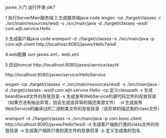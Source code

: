 jaxws 入门  运行环境 jdk7

1 执行ServerMain服务端
2.生成服务端java code
wsgen -cp ./target/classes -r ./src/main/resources/wsdl -s ./src/main/java -d ./target/classes -wsdl com.wjh.service.Hello

3 生成客户端java code
wsimport -d .//target/classes -s ./src/main/java -p com.wjh.client http://localhost:8080/jaxws/Hello?wsdl

4.web配置 sun-jaxws.xml，web.xml

5 启动tomcat
http://localhost:8080/jaxws/service/sayHi

http://localhost:8080/jaxws/service/HelloService



wsgen -cp ./target/classes -r ./src/main/resources/wsdl -s ./src/main/java -d ./target/classes -wsdl com.wjh.service.Hello
	-cp 定义classpath 
	-r 生成 bean的wsdl文件的存放目录 
	-s 生成发布WebService的源代码文件的存放目录（如果方法有抛出异常，则会生成该异常的描述类源文件） 
	-d 生成发布WebService的编译过的二进制类文件的存放目录（该异常的描述类的class文件）

wsimport -d .//target/classes -s ./src/main/java -p com.bonc.client http://localhost:8080/jaxws/Hello?wsdl
	-d 生成客户端执行类的class文件的存放目录
	-s 生成客户端执行类的源文件的存放目录
	-p 定义生成类的包名